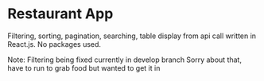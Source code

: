 # Restaurant App

Filtering, sorting, pagination, searching, table display from api call written in React.js. No packages used.


Note: Filtering being fixed currently in develop branch
Sorry about that, have to run to grab food but wanted to get it in
